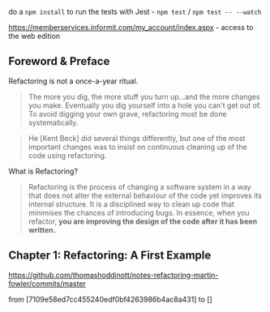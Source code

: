 do a `npm install` to run the tests with Jest - `npm test` / `npm test -- --watch` 

https://memberservices.informit.com/my_account/index.aspx - access to the web edition

## Foreword & Preface

Refactoring is not a once-a-year ritual.

> The more you dig, the more stuff you turn up...and the more changes you make. Eventually you dig yourself into a hole you can't get out of. To avoid digging your own grave, refactoring must be done systematically. 

> He [Kent Beck] did several things differently, but one of the most important changes was to insist on continuous cleaning up of the code using refactoring.

What is Refactoring?

> Refactoring is the process of changing a software system in a way that does not alter the external behaviour of the code yet improves its internal structure. It is a disciplined way to clean up code that minimises the chances of introducing bugs. In essence, when you refactor, **you are improving the design of the code after it has been written.**

## Chapter 1: Refactoring: A First Example

https://github.com/thomashoddinott/notes-refactoring-martin-fowler/commits/master

from [7109e58ed7cc455240edf0bf4263986b4ac8a431] to []

